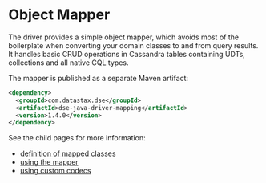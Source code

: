 # Object Mapper

The driver provides a simple object mapper, which
avoids most of the boilerplate when converting your domain classes to
and from query results. It handles basic CRUD operations in Cassandra tables
containing UDTs, collections and all native CQL types.

The mapper is published as a separate Maven artifact:

```xml
<dependency>
  <groupId>com.datastax.dse</groupId>
  <artifactId>dse-java-driver-mapping</artifactId>
  <version>1.4.0</version>
</dependency>
```

See the child pages for more information:

* [definition of mapped classes](creating/)
* [using the mapper](using/)
* [using custom codecs](custom_codecs/)
